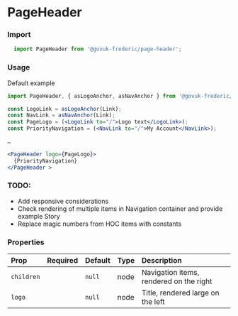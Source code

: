 PageHeader
==========

### Import
```js
  import PageHeader from '@govuk-frederic/page-header';
```
<!-- STORY -->

### Usage

Default example

```jsx
import PageHeader, { asLogoAnchor, asNavAnchor } from '@govuk-frederic/page-header';

const LogoLink = asLogoAnchor(Link);
const NavLink = asNavAnchor(Link);
const PageLogo = (<LogoLink to="/">Logo text</LogoLink>);
const PriorityNavigation = (<NavLink to="/">My Account</NavLink>);

…

<PageHeader logo={PageLogo}>
  {PriorityNavigation}
</PageHeader >
```

### TODO:
- Add responsive considerations
- Check rendering of multiple items in Navigation container and provide example Story
- Replace magic numbers from HOC items with constants

### Properties
Prop | Required | Default | Type | Description
:--- | :------- | :------ | :--- | :----------
 `children` |  | ```null``` | node | Navigation items, rendered on the right
 `logo` |  | ```null``` | node | Title, rendered large on the left


